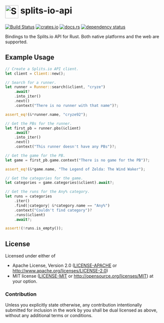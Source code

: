 # <img src="https://raw.githubusercontent.com/glacials/splits-io/dec549110968c5a02df87cddff49a43549cceb92/public/logo.png" alt="Splits.io" height="42" width="42" align="top"/> splits-io-api

[![Build Status](https://github.com/LiveSplit/splits-io-api/workflows/Rust/badge.svg)](https://github.com/LiveSplit/splits-io-api/actions)
[![crates.io](https://img.shields.io/crates/v/splits-io-api.svg)](https://crates.io/crates/splits-io-api)
[![docs.rs](https://docs.rs/splits-io-api/badge.svg)](https://docs.rs/splits-io-api/)
[![dependency status](https://deps.rs/repo/github/LiveSplit/splits-io-api/status.svg)](https://deps.rs/repo/github/LiveSplit/splits-io-api)

Bindings to the Splits.io API for Rust. Both native platforms and the web are
supported.

## Example Usage

```rust
// Create a Splits.io API client.
let client = Client::new();

// Search for a runner.
let runner = Runner::search(&client, "cryze")
    .await?
    .into_iter()
    .next()
    .context("There is no runner with that name")?;

assert_eq!(&*runner.name, "cryze92");

// Get the PBs for the runner.
let first_pb = runner.pbs(&client)
    .await?
    .into_iter()
    .next()
    .context("This runner doesn't have any PBs")?;

// Get the game for the PB.
let game = first_pb.game.context("There is no game for the PB")?;

assert_eq!(&*game.name, "The Legend of Zelda: The Wind Waker");

// Get the categories for the game.
let categories = game.categories(&client).await?;

// Get the runs for the Any% category.
let runs = categories
    .iter()
    .find(|category| &*category.name == "Any%")
    .context("Couldn't find category")?
    .runs(&client)
    .await?;

assert!(!runs.is_empty());
```

## License

Licensed under either of

* Apache License, Version 2.0 ([LICENSE-APACHE](LICENSE-APACHE) or http://www.apache.org/licenses/LICENSE-2.0)
* MIT license ([LICENSE-MIT](LICENSE-MIT) or http://opensource.org/licenses/MIT) at your option.

### Contribution

Unless you explicitly state otherwise, any contribution intentionally submitted
for inclusion in the work by you shall be dual licensed as above, without any
additional terms or conditions.
